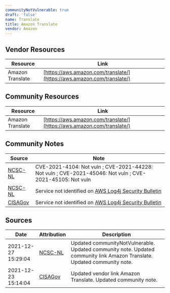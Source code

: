 ```yaml
---
communityNotVulnerable: true
draft: 'false'
name: Translate
title: Amazon Translate
vendor: Amazon
---
```


## Vendor Resources
| Resource | Link |
| --- | --- |
| Amazon Translate | [https://aws.amazon.com/translate/](https://aws.amazon.com/translate/) |

## Community Resources
| Resource | Link |
| --- | --- |
| Amazon Translate | [https://aws.amazon.com/translate/](https://aws.amazon.com/translate/) |

## Community Notes
| Source | Note |
| --- | --- |
| [NCSC-NL](https://github.com/NCSC-NL/log4shell/blob/main/software/README.md) | CVE-2021-4104: Not vuln ; CVE-2021-44228: Not vuln ; CVE-2021-45046: Not vuln ; CVE-2021-45105: Not vuln </ul> |
| [NCSC-NL](https://github.com/NCSC-NL/log4shell/blob/main/software/README.md) | Service not identified on <a href="https://aws.amazon.com/security/security-bulletins/AWS-2021-006/" rel="nofollow">AWS Log4j Security Bulletin</a> |
| [CISAGov](https://raw.githubusercontent.com/cisagov/log4j-affected-db/develop/README.md) | Service not identified on [AWS Log4j Security Bulletin](https://aws.amazon.com/security/security-bulletins/AWS-2021-006/) |

## Sources
| Date | Attribution | Description |
| --- | --- | --- |
| 2021-12-27 15:29:04 | [NCSC-NL](https://github.com/NCSC-NL/log4shell/blob/main/software/README.md) | Updated communityNotVulnerable. Updated community note. Updated community link Amazon Translate. Updated community note.  |
| 2021-12-23 15:14:04 | [CISAGov](https://raw.githubusercontent.com/cisagov/log4j-affected-db/develop/README.md) | Updated vendor link Amazon Translate. Updated community note.  |
